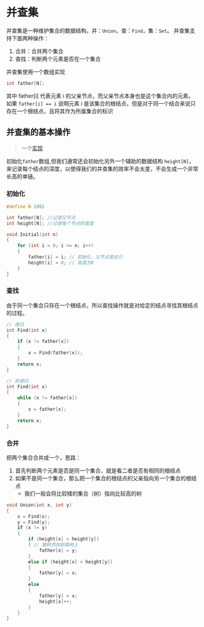 # 并查集

并查集是一种维护集合的数据结构，并：`Union`，查：`Find`，集：`Set`。
并查集支持下面两种操作：
1. 合并：合并两个集合
2. 查找：判断两个元素是否在一个集合

并查集使用一个数组实现
```cpp
int father[N];
```
其中 father[i] 代表元素 i 的父亲节点，而父亲节点本身也是这个集合内的元素。
如果 `father[i] == i` 说明元素 i 是该集合的根结点，但是对于同一个结合来说只存在一个根结点，且将其作为所属集合的标识

## 并查集的基本操作
> 一个[实现](https://github.com/Veeupup/DataStructures-Algorithms/blob/master/books/wang_dao/11_graph/11.1.c)

初始化`father`数组,但我们通常还会初始化另外一个辅助的数据结构 `height[N]`， 来记录每个结点的深度，以使得我们的并查集的效率不会太差，不会生成一个非常长高的单链。

### 初始化
```cpp
#define N 1001

int father[N]; //记录父节点
int height[N]; //记录每个节点的高度

void Initial(int n)
{
    for (int i = 0; i <= n; i++)
    {
        father[i] = i; // 初始化，父节点是自己
        height[i] = 0; // 高度为0
    }
}
```

### 查找
由于同一个集合只存在一个根结点，所以查找操作就是对给定的结点寻找其根结点的过程。
```cpp
// 递归
int Find(int x)
{
    if (x != father[x])
    {
        x = Find(father[x]);
    }
    return x;
}

// 非递归
int Find(int x)
{
    while (x != father[x])
    {
        x = father[x];
    }
    return x;
}
```
### 合并
把两个集合合并成一个，思路：
1. 首先判断两个元素是否是同一个集合，就是看二者是否有相同的根结点
2. 如果不是同一个集合，那么把一个集合的根结点的父亲指向另一个集合的根结点
    * 我们一般会将比较矮的集合（树）指向比较高的树

```cpp
void Union(int x, int y)
{
    x = Find(x);
    y = Find(y);
    if (x != y)
    {
        if (height[x] < height[y])
        { // 矮树添加到高树上
            father[x] = y;
        }
        else if (height[x] > height[y])
        {
            father[y] = x;
        }
        else
        {
            father[y] = x;
            height[x]++;
        }
    }
}
```




